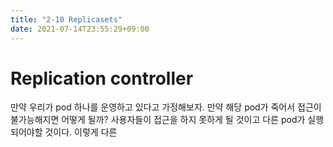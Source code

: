 ```yaml
---
title: "2-10 Replicasets"
date: 2021-07-14T23:55:29+09:00
---
```


# Replication controller

만약 우리가 pod 하나를 운영하고 있다고 가정해보자. 만약 해당 pod가 죽어서 접근이 불가능해지면 어떻게 될까? 사용자들이 접근을 하지 못하게 될 것이고 다른 pod가 실행 되어야할 것이다. 이렇게 다른 
